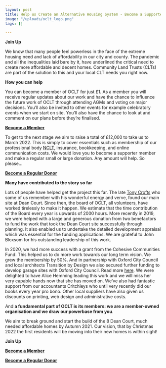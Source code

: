 ```yaml
---
layout: post
title: Help us Create an Alternative Housing System - Become a Supporter Member
image: "/uploads/oclt_logo.png"
tags: []

---
```

**Join Up**

We know that many people feel powerless in the face of the extreme housing need and lack of affordability in our city and county. The pandemic and all the inequalities laid bare by it, have underlined the critical need to create more affordable and decent homes. Community Land Trusts (CLTs) are part of the solution to this and your local CLT needs you right now.

**How you can help**

You can become a member of OCLT for just £1. As a member you will receive regular updates about our work and have the chance to influence the future work of OCLT through attending AGMs and voting on major decisions. You’ll also be invited to other events for example celebratory events when we start on site. You’ll also have the chance to look at and comment on our plans before they’re finalised.

[**Become a Member**](https://app.donorfy.com/form/J7EEWBHW62/53NSK?mc_cid=a858633f39&mc_eid=UNIQID "Become a Member")

To get to the next stage we aim to raise a total of £12,000 to take us to March 2022. This is simply to cover essentials such as membership of our professional body [NCLT,](http://www.communitylandtrusts.org.uk/) insurance, bookkeeping, and online communication costs. We would love you to become a supporter member and make a regular small or large donation. Any amount will help. So please…

[**Become a Regular Donor**](https://app.donorfy.com/form/J7EEWBHW62/Q58RQ "Become a Regular Donor")

**Many have contributed to the story so far**

Lots of people have helped get the project this far. The late [Tony Crofts](https://www.oclt.org.uk/2021/03/29/tribute-to-tony-crofts.html) who some of us remember with his wonderful energy and verve, found our main site at Dean Court. Since then, the board of OCLT, all volunteers, have worked tirelessly to make it happen. We estimate that the time contribution of the Board every year is upwards of 2000 hours. More recently in 2019, we were helped with a large and generous donation from two benefactors to fund the work that took the Dean Court site successfully through planning. It also enabled us to undertake the detailed development appraisal which was essential for the funding applications. We are grateful to John Bloxsom for his outstanding leadership of this work.

In 2020, we had more success with a grant from the Cohesive Communities Fund. This helped us to do more work towards our long term vision. We grew the membership by 50%. And in partnership with Oxford City Council and local architects Transition by Design we also secured further funding to develop garage sites with Oxford City Council. Read more [here](https://transitionbydesign.org/articles/weve-won-funding-to-turn-unloved-plots-of-land-into-new-social-homes/). We were delighted to have Alice Hemming leading this work and we will miss her very capable hands now that she has moved on. We’ve also had fantastic support from our accountants Critchleys who until very recently did our books every year pro bono. Other local suppliers have also given us discounts on printing, web design and administrative costs.

And **a fundamental part of OCLT is its members: we are a member-owned organisation and we draw our powerbase from you**.

We aim to break ground and start the build of the 8 Dean Court, much needed affordable homes by Autumn 2021. Our vision, that by Christmas 2022 the first residents will be moving into their new homes is within sight!

**Join Up**

[**Become a Member**](https://app.donorfy.com/form/J7EEWBHW62/53NSK?mc_cid=a858633f39&mc_eid=UNIQID "Become a Member")

[**Become a Regular Donor**](https://app.donorfy.com/form/J7EEWBHW62/Q58RQ "Become a Regular Donor")
